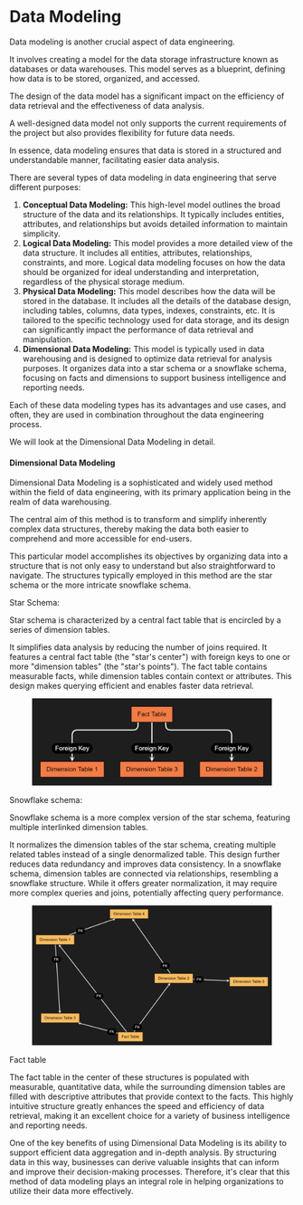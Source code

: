 # Data Modeling

Data modeling is another crucial aspect of data engineering.

It involves creating a model for the data storage infrastructure known as databases or data warehouses. This model serves as a blueprint, defining how data is to be stored, organized, and accessed.

The design of the data model has a significant impact on the efficiency of data retrieval and the effectiveness of data analysis.

A well-designed data model not only supports the current requirements of the project but also provides flexibility for future data needs.

In essence, data modeling ensures that data is stored in a structured and understandable manner, facilitating easier data analysis.

There are several types of data modeling in data engineering that serve different purposes:

1. **Conceptual Data Modeling:** This high-level model outlines the broad structure of the data and its relationships. It typically includes entities, attributes, and relationships but avoids detailed information to maintain simplicity.
2. **Logical Data Modeling:** This model provides a more detailed view of the data structure. It includes all entities, attributes, relationships, constraints, and more. Logical data modeling focuses on how the data should be organized for ideal understanding and interpretation, regardless of the physical storage medium.
3. **Physical Data Modeling:** This model describes how the data will be stored in the database. It includes all the details of the database design, including tables, columns, data types, indexes, constraints, etc. It is tailored to the specific technology used for data storage, and its design can significantly impact the performance of data retrieval and manipulation.
4. **Dimensional Data Modeling:** This model is typically used in data warehousing and is designed to optimize data retrieval for analysis purposes. It organizes data into a star schema or a snowflake schema, focusing on facts and dimensions to support business intelligence and reporting needs.

Each of these data modeling types has its advantages and use cases, and often, they are used in combination throughout the data engineering process.

We will look at the Dimensional Data Modeling in detail.

#### **Dimensional Data Modeling**

Dimensional Data Modeling is a sophisticated and widely used method within the field of data engineering, with its primary application being in the realm of data warehousing.

The central aim of this method is to transform and simplify inherently complex data structures, thereby making the data both easier to comprehend and more accessible for end-users.

This particular model accomplishes its objectives by organizing data into a structure that is not only easy to understand but also straightforward to navigate. The structures typically employed in this method are the star schema or the more intricate snowflake schema.

Star Schema:

Star schema is characterized by a central fact table that is encircled by a series of dimension tables.

It simplifies data analysis by reducing the number of joins required. It features a central fact table (the "star's center") with foreign keys to one or more "dimension tables" (the "star's points"). The fact table contains measurable facts, while dimension tables contain context or attributes. This design makes querying efficient and enables faster data retrieval.

<figure><img src=".gitbook/assets/Star Schema.png" alt=""><figcaption></figcaption></figure>

Snowflake schema:

Snowflake schema is a more complex version of the star schema, featuring multiple interlinked dimension tables.

It normalizes the dimension tables of the star schema, creating multiple related tables instead of a single denormalized table. This design further reduces data redundancy and improves data consistency. In a snowflake schema, dimension tables are connected via relationships, resembling a snowflake structure. While it offers greater normalization, it may require more complex queries and joins, potentially affecting query performance.

<figure><img src=".gitbook/assets/Snowflake Modeling Technique.png" alt=""><figcaption></figcaption></figure>

Fact table

The fact table in the center of these structures is populated with measurable, quantitative data, while the surrounding dimension tables are filled with descriptive attributes that provide context to the facts. This highly intuitive structure greatly enhances the speed and efficiency of data retrieval, making it an excellent choice for a variety of business intelligence and reporting needs.

One of the key benefits of using Dimensional Data Modeling is its ability to support efficient data aggregation and in-depth analysis. By structuring data in this way, businesses can derive valuable insights that can inform and improve their decision-making processes. Therefore, it's clear that this method of data modeling plays an integral role in helping organizations to utilize their data more effectively.
